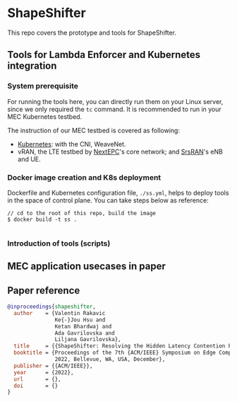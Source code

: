 # ShapeShifter

This repo covers the prototype and tools for ShapeShifter.

## Tools for Lambda Enforcer and Kubernetes integration

### System prerequisite

For running the tools here, you can directly run them on your Linux server, 
since we only required the `tc` command. 
It is recommended to run in your MEC Kubernetes testbed.

The instruction of our MEC testbed is covered as following:
* [Kubernetes](https://github.com/GTkernel/kubernetes-cluster-deployment): with the CNI, WeaveNet.
* vRAN, the LTE testbed by [NextEPC](https://github.com/GTkernel/nextepc)'s core network; 
and [SrsRAN](https://github.com/GTkernel/srsRAN)'s eNB and UE.

### Docker image creation and K8s deployment

Dockerfile and Kubernetes configuration file, `./ss.yml`, helps to deploy tools in
the space of control plane. You can take steps below as reference:

```
// cd to the root of this repo, build the image
$ docker build -t ss .


```

### Introduction of tools (scripts) 

## MEC application usecases in paper

## Paper reference

```bib
@inproceedings{shapeshifter,
  author    = {Valentin Rakavic
               Ke{-}Jou Hsu and
               Ketan Bhardwaj and
               Ada Gavrilovska and
               Liljana Gavrilovska},
  title     = {{ShapeShifter: Resolving the Hidden Latency Contention Problem in MEC}},
  booktitle = {Proceedings of the 7th {ACM/IEEE} Symposium on Edge Computing, {SEC}
               2022, Bellevue, WA, USA, December},
  publisher = {{ACM/IEEE}},
  year      = {2022},
  url       = {},
  doi       = {}
}
```

